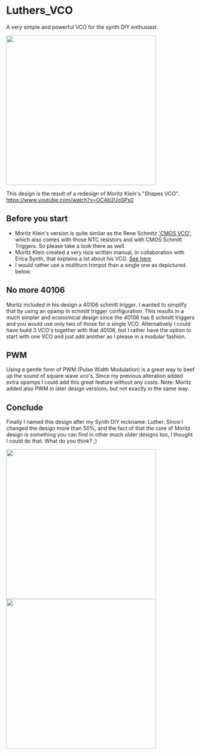 # Luthers_VCO
A very simple and powerful VCO for the synth DIY enthusiast. 

<img src="https://raw.githubusercontent.com/PierreIsCoding/sdiy/main/Luthers_VCO/images/20210610_174556.jpg" width="400" />

This design is the result of a redesign of Moritz Klein's "Shapes VCO".
https://www.youtube.com/watch?v=OCAb2UoSPs0

## Before you start
* Moritz Klein's version is quite similar as the Rene Schmitz ['CMOS VCO'](https://www.schmitzbits.de/vco4069.html), which also comes with those NTC resistors and with CMOS Schmitt Triggers. So please take a look there as well.
* Moritz Klein created a very nice written manual, in collaboration with Erica Synth, that explains a lot about his VCO. [See here](https://www.ericasynths.lv/media/VCO_FINAL.pdf)
* I would rather use a multiturn trimpot than a single one as depictured below.


## No more 40106
Moritz included in his design a 40106 schmitt trigger. I wanted to simplify that by using an opamp in schmitt trigger configuration. This results in a much simpler and economical design since the 40106 has 6 schmitt triggers and you would use only two of those for a single VCO. Alternatively I could have build 3 VCO's together with that 40106, but I rather have the option to start with one VCO and just add another as I please in a modular fashion.

## PWM
Using a gentle form of PWM (Pulse Width Modulation) is a great way to beef up the sound of square wave vco's. Since my previous alteration added extra opamps I could add this great feature without any costs. Note: Moritz added also PWM in later design versions, but not exactly in the same way.

## Conclude
Finally I named this design after my Synth DIY nickname: Luther. Since I changed the design more than 50%,  and the fact of that the core of Moritz design is something you can find in other much older designs too, I thought I could do that. What do you think? ;)

<img src="https://raw.githubusercontent.com/PierreIsCoding/sdiy/main/Luthers_VCO/images/20210610_174519.jpg" width="400" /> <img src="https://raw.githubusercontent.com/PierreIsCoding/sdiy/main/Luthers_VCO/images/20210610_174454.jpg" width="400" />
